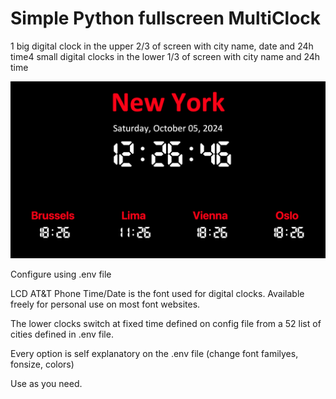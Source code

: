 # Simple Python fullscreen MultiClock

1 big digital clock in the upper 2/3 of screen with city name, date and 24h time4 small digital clocks in the lower 1/3 of screen with city name and 24h time

![Alt text](/screenshots/example1.png?raw=true "Screenshot")

Configure using .env file

LCD AT&T Phone Time/Date is the font used for digital clocks. Available freely for personal use on most font websites.

The lower clocks switch at fixed time defined on config file from a 52 list of cities defined in .env file.

Every option is self explanatory on the .env file (change font familyes, fonsize, colors)

Use as you need.

